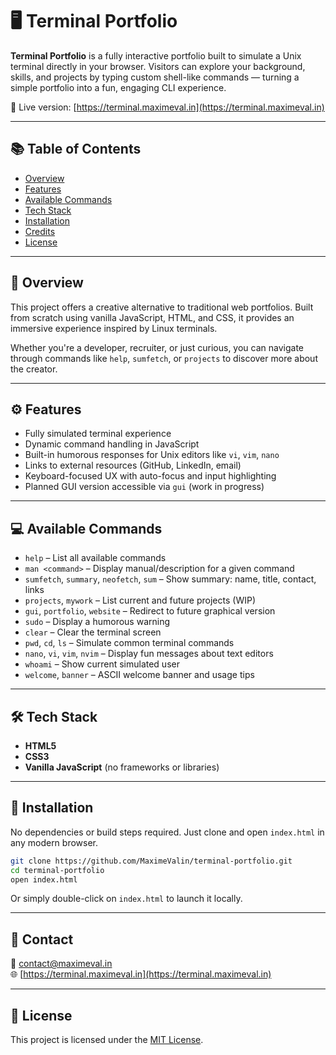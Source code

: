 # 🖥️ Terminal Portfolio

**Terminal Portfolio** is a fully interactive portfolio built to simulate a Unix terminal directly in your browser. Visitors can explore your background, skills, and projects by typing custom shell-like commands — turning a simple portfolio into a fun, engaging CLI experience.

🔗 Live version: [https://terminal.maximeval.in](https://terminal.maximeval.in)

---

## 📚 Table of Contents

- [Overview](#overview)
- [Features](#features)
- [Available Commands](#available-commands)
- [Tech Stack](#tech-stack)
- [Installation](#installation)
- [Credits](#credits)
- [License](#license)

---

## 📌 Overview

This project offers a creative alternative to traditional web portfolios. Built from scratch using vanilla JavaScript, HTML, and CSS, it provides an immersive experience inspired by Linux terminals.

Whether you're a developer, recruiter, or just curious, you can navigate through commands like `help`, `sumfetch`, or `projects` to discover more about the creator.

---

## ⚙️ Features

- Fully simulated terminal experience
- Dynamic command handling in JavaScript
- Built-in humorous responses for Unix editors like `vi`, `vim`, `nano`
- Links to external resources (GitHub, LinkedIn, email)
- Keyboard-focused UX with auto-focus and input highlighting
- Planned GUI version accessible via `gui` (work in progress)

---

## 💻 Available Commands

- `help` – List all available commands
- `man <command>` – Display manual/description for a given command
- `sumfetch`, `summary`, `neofetch`, `sum` – Show summary: name, title, contact, links
- `projects`, `mywork` – List current and future projects (WIP)
- `gui`, `portfolio`, `website` – Redirect to future graphical version
- `sudo` – Display a humorous warning
- `clear` – Clear the terminal screen
- `pwd`, `cd`, `ls` – Simulate common terminal commands
- `nano`, `vi`, `vim`, `nvim` – Display fun messages about text editors
- `whoami` – Show current simulated user
- `welcome`, `banner` – ASCII welcome banner and usage tips

---

## 🛠️ Tech Stack

- **HTML5**  
- **CSS3**  
- **Vanilla JavaScript** (no frameworks or libraries)

---

## 🚀 Installation

No dependencies or build steps required. Just clone and open `index.html` in any modern browser.

```bash
git clone https://github.com/MaximeValin/terminal-portfolio.git
cd terminal-portfolio
open index.html
```
Or simply double-click on `index.html` to launch it locally.

---

## 💌 Contact

📧 [contact@maximeval.in](mailto:contact@maximeval.in)  
🌐 [https://terminal.maximeval.in](https://terminal.maximeval.in)

---

## 📄 License

This project is licensed under the [MIT License](LICENSE).
